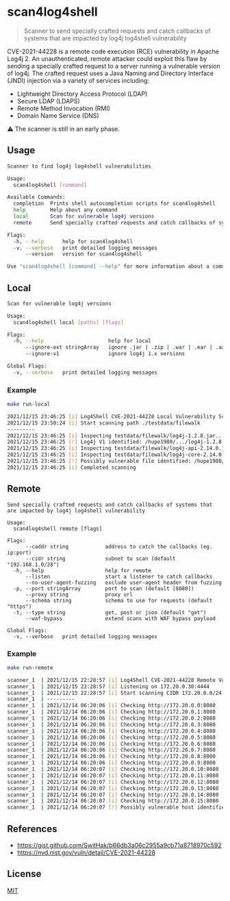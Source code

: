 # scan4log4shell
> Scanner to send specially crafted requests and catch callbacks of systems that are impacted by log4j log4shell vulnerability

CVE-2021-44228 is a remote code execution (RCE) vulnerability in Apache Log4j 2. An unauthenticated, remote attacker could exploit this flaw by sending a specially crafted request to a server running a vulnerable version of log4j. The crafted request uses a Java Naming and Directory Interface (JNDI) injection via a variety of services including:
- Lightweight Directory Access Protocol (LDAP)
- Secure LDAP (LDAPS)
- Remote Method Invocation (RMI)
- Domain Name Service (DNS)

:warning: The scanner is still in an early phase.

## Usage 
```bash
Scanner to find log4j log4shell vulnerabilities

Usage:
  scan4log4shell [command]

Available Commands:
  completion  Prints shell autocompletion scripts for scan4log4shell
  help        Help about any command
  local       Scan for vulnerable log4j versions
  remote      Send specially crafted requests and catch callbacks of systems that are impacted by log4j log4shell vulnerability

Flags:
  -h, --help      help for scan4log4shell
  -v, --verbose   print detailed logging messages
      --version   version for scan4log4shell

Use "scan4log4shell [command] --help" for more information about a command.
```

## Local
```bash
Scan for vulnerable log4j versions

Usage:
  scan4log4shell local [paths] [flags]

Flags:
  -h, --help                     help for local
      --ignore-ext stringArray   ignore .jar | .zip | .war | .ear | .aar
      --ignore-v1                ignore log4j 1.x versions

Global Flags:
  -v, --verbose   print detailed logging messages
```

### Example
```bash
make run-local

2021/12/15 23:46:25 [i] Log4Shell CVE-2021-44228 Local Vulnerability Scan
2021/12/15 23:50:24 [i] Start scanning path ./testdata/filewalk
---------
2021/12/15 23:46:25 [i] Inspecting testdata/filewalk/log4j-1.2.8.jar...
2021/12/15 23:46:25 [!] Log4j V1 identified: /hupe1980/.../log4j-1.2.8.jar
2021/12/15 23:46:25 [i] Inspecting testdata/filewalk/log4j-api-2.14.0.jar...
2021/12/15 23:46:25 [i] Inspecting testdata/filewalk/log4j-core-2.14.0.jar...
2021/12/15 23:46:25 [!] Possibly vulnerable file identified: /hupe1980/.../log4j-core-2.14.0.jar
2021/12/15 23:46:25 [i] Completed scanning

```
## Remote
```
Send specially crafted requests and catch callbacks of systems that are impacted by log4j log4shell vulnerability

Usage:
  scan4log4shell remote [flags]

Flags:
      --caddr string            address to catch the callbacks (eg. ip:port)
      --cidr string             subnet to scan (default "192.168.1.0/28")
  -h, --help                    help for remote
      --listen                  start a listener to catch callbacks
      --no-user-agent-fuzzing   exclude user-agent header from fuzzing
  -p, --port stringArray        port to scan (default [8080])
      --proxy string            proxy url
      --schema string           schema to use for requests (default "https")
  -t, --type string             get, post or json (default "get")
      --waf-bypass              extend scans with WAF bypass payload

Global Flags:
  -v, --verbose   print detailed logging messages
```
### Example
```bash
make run-remote

scanner_1  | 2021/12/15 22:28:57 [i] Log4Shell CVE-2021-44228 Remote Vulnerability Scan
scanner_1  | 2021/12/15 22:28:57 [i] Listening on 172.20.0.30:4444
scanner_1  | 2021/12/15 22:28:57 [i] Start scanning CIDR 172.20.0.0/24
scanner_1  | ---------
scanner_1  | 2021/12/14 06:20:06 [i] Checking http://172.20.0.0:8080
scanner_1  | 2021/12/14 06:20:06 [i] Checking http://172.20.0.1:8080
scanner_1  | 2021/12/14 06:20:06 [i] Checking http://172.20.0.2:8080
scanner_1  | 2021/12/14 06:20:06 [i] Checking http://172.20.0.3:8080
scanner_1  | 2021/12/14 06:20:06 [i] Checking http://172.20.0.4:8080
scanner_1  | 2021/12/14 06:20:06 [i] Checking http://172.20.0.5:8080
scanner_1  | 2021/12/14 06:20:06 [i] Checking http://172.20.0.6:8080
scanner_1  | 2021/12/14 06:20:06 [i] Checking http://172.20.0.7:8080
scanner_1  | 2021/12/14 06:20:06 [i] Checking http://172.20.0.8:8080
scanner_1  | 2021/12/14 06:20:06 [i] Checking http://172.20.0.9:8080
scanner_1  | 2021/12/14 06:20:07 [i] Checking http://172.20.0.10:8080
scanner_1  | 2021/12/14 06:20:07 [i] Checking http://172.20.0.11:8080
scanner_1  | 2021/12/14 06:20:07 [i] Checking http://172.20.0.12:8080
scanner_1  | 2021/12/14 06:20:07 [i] Checking http://172.20.0.13:8080
scanner_1  | 2021/12/14 06:20:07 [i] Checking http://172.20.0.14:8080
scanner_1  | 2021/12/14 06:20:07 [i] Checking http://172.20.0.15:8080
scanner_1  | 2021/12/14 06:20:07 [!] Possibly vulnerable host identified: 172.20.0.15:45948
```

## References
- https://gist.github.com/SwitHak/b66db3a06c2955a9cb71a8718970c592
- https://nvd.nist.gov/vuln/detail/CVE-2021-44228


## License
[MIT](LICENCE)
